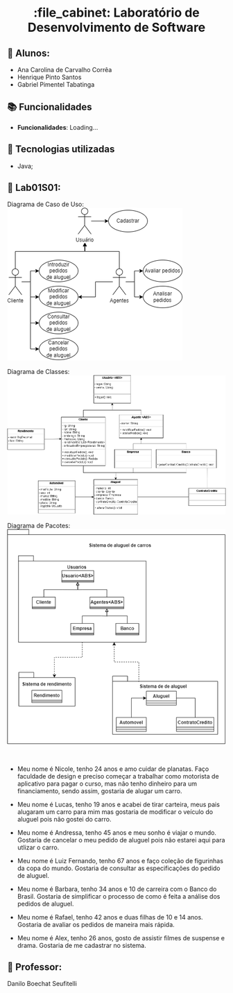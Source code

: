 <h1 align="center">:file_cabinet: Laboratório de Desenvolvimento de Software</h1>

## :memo: Alunos:

- Ana Carolina de Carvalho Corrêa
- Henrique Pinto Santos
- Gabriel Pimentel Tabatinga

## :books: Funcionalidades

- <b>Funcionalidades</b>: Loading...

## :wrench: Tecnologias utilizadas

- Java;

## :rocket: Lab01S01:

Diagrama de Caso de Uso: <br/>
![texto](Projeto/diagramas/CasoDeUso.drawio.png)

Diagrama de Classes: <br/>
![texto](Projeto/diagramas/DiagramaClasse.png)

Diagrama de Pacotes: <br/>
![texto](Projeto/diagramas/DiagramaPacotes.png)

<br/>

- Meu nome é Nicole, tenho 24 anos e amo cuidar de planatas. Faço faculdade de design e preciso começar a trabalhar como motorista de aplicativo para pagar o curso, mas não tenho dinheiro para um financiamento, sendo assim, gostaria de alugar um carro.

* Meu nome é Lucas, tenho 19 anos e acabei de tirar carteira, meus pais alugaram um carro para mim mas gostaria de modificar o veículo do aluguel pois não gostei do carro.

- Meu nome é Andressa, tenho 45 anos e meu sonho é viajar o mundo. Gostaria de cancelar o meu pedido de aluguel pois não estarei aqui para utlizar o carro.

* Meu nome é Luiz Fernando, tenho 67 anos e faço coleção de figurinhas da copa do mundo. Gostaria de consultar as especificações do pedido de aluguel.

* Meu nome é Barbara, tenho 34 anos e 10 de carreira com o Banco do Brasil. Gostaria de simplificar o processo de como é feita a análise dos pedidos de aluguel.

* Meu nome é Rafael, tenho 42 anos e duas filhas de 10 e 14 anos. Gostaria de avaliar os pedidos de maneira mais rápida.

* Meu nome é Alex, tenho 26 anos, gosto de assistir filmes de suspense e drama. Gostaria de me cadastrar no sistema.

## :dart: Professor:

Danilo Boechat Seufitelli
